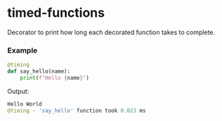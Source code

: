# timed-functions

Decorator to print how long each decorated function takes to complete.

### Example

```python
@timing
def say_hello(name):
    print(f"Hello {name}")
```

Output:

```python
Hello World
@timing - 'say_hello' function took 0.023 ms
```